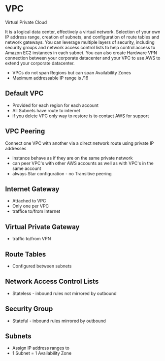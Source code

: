# VPC

Virtual Private Cloud  

It is a logical data center, effectively a virtual network. Selection of your own IP address range, creation of subnets, and configuration of route tables and network gateways. You can leverage multiple layers of security, including security groups and network access control lists to help control access to Amazon EC2 instances in each subnet. You can also create Hardware VPN connection between your corporate datacenter and your VPC to use AWS to extend your corporate datacenter.

- VPCs do not span Regions but can span Availability Zones
- Maximum addressable IP range is /16

## Default VPC

- Provided for each region for each account
- All Subnets have route to internet 
- if you delete VPC only way to restore is to contact AWS for support

## VPC Peering

Connect one VPC with another via a direct network route using private IP addresses

- instance behave as if they are on the same private network
- can peer VPC's with other AWS accounts as well as with VPC's in the same account
- always Star configuration - no Transitive peering

## Internet Gateway

- Attached to VPC
- Only one per VPC
- traffice to/from Internet

## Virtual Private Gateway 

- traffic to/from VPN

## Route Tables

- Configured between subnets

## Network Access Control Lists

- Stateless - inbound rules not mirrored by outbound

## Security Group

- Stateful - inbound rules mirrored by outbound

## Subnets

- Assign IP address ranges to
- 1 Subnet = 1 Availability Zone




